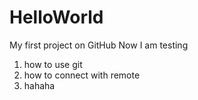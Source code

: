 # HelloWorld
My first project on GitHub
Now I am testing
1. how to use git
2. how to connect with remote 
3. hahaha